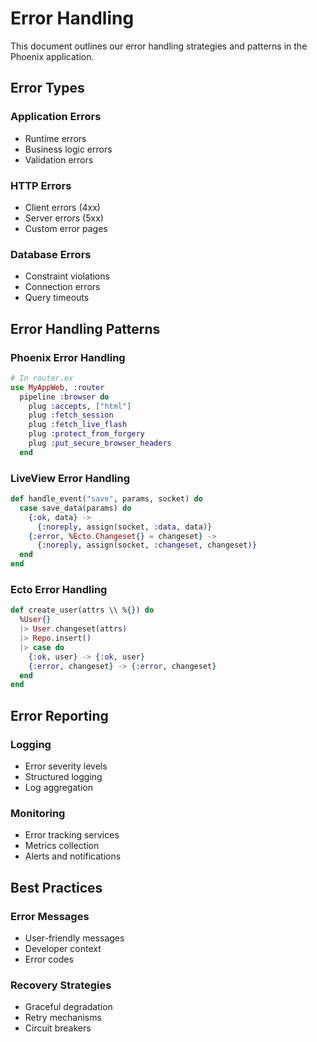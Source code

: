 # Error Handling

This document outlines our error handling strategies and patterns in the Phoenix application.

## Error Types

### Application Errors
- Runtime errors
- Business logic errors
- Validation errors

### HTTP Errors
- Client errors (4xx)
- Server errors (5xx)
- Custom error pages

### Database Errors
- Constraint violations
- Connection errors
- Query timeouts

## Error Handling Patterns

### Phoenix Error Handling
```elixir
# In router.ex
use MyAppWeb, :router
  pipeline :browser do
    plug :accepts, ["html"]
    plug :fetch_session
    plug :fetch_live_flash
    plug :protect_from_forgery
    plug :put_secure_browser_headers
  end
```

### LiveView Error Handling
```elixir
def handle_event("save", params, socket) do
  case save_data(params) do
    {:ok, data} -> 
      {:noreply, assign(socket, :data, data)}
    {:error, %Ecto.Changeset{} = changeset} ->
      {:noreply, assign(socket, :changeset, changeset)}
  end
end
```

### Ecto Error Handling
```elixir
def create_user(attrs \\ %{}) do
  %User{}
  |> User.changeset(attrs)
  |> Repo.insert()
  |> case do
    {:ok, user} -> {:ok, user}
    {:error, changeset} -> {:error, changeset}
  end
end
```

## Error Reporting

### Logging
- Error severity levels
- Structured logging
- Log aggregation

### Monitoring
- Error tracking services
- Metrics collection
- Alerts and notifications

## Best Practices

### Error Messages
- User-friendly messages
- Developer context
- Error codes

### Recovery Strategies
- Graceful degradation
- Retry mechanisms
- Circuit breakers
